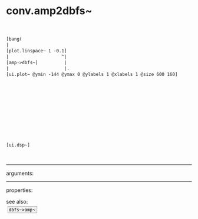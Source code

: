 # conv.amp2dbfs~

```


[bang(
|
[plot.linspace~ 1 -0.1]
|                    ^|
[amp->dbfs~]          |
|                     |.
[ui.plot~ @ymin -144 @ymax 0 @ylabels 1 @xlabels 1 @size 600 160]











[ui.dsp~]

            
```
---
arguments:


---
properties:


see also:<br>
![dbfs-&gt;amp~](img/object_dbfs-&gt;amp~.png)
